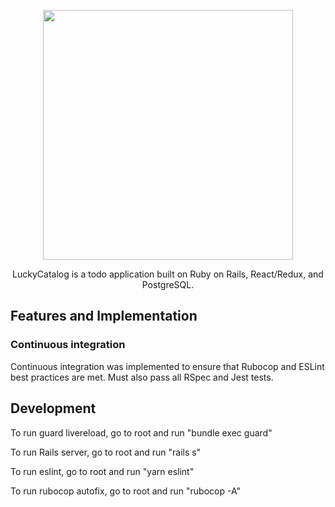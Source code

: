 <p align="center">
<img width="400" src ="https://live.staticflickr.com/65535/51287969951_cbf6ddc7d2_c.jpg" />

</p>
<p align="center">
LuckyCatalog is a todo application built on Ruby on Rails, React/Redux, and PostgreSQL.
</p>

## Features and Implementation

### Continuous integration

Continuous integration was implemented to ensure that Rubocop and ESLint best practices are met. Must also pass all RSpec and Jest tests.

## Development

To run guard livereload, go to root and run "bundle exec guard"

To run Rails server, go to root and run "rails s"

To run eslint, go to root and run "yarn eslint"

To run rubocop autofix, go to root and run "rubocop -A"
